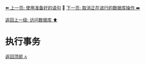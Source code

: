 [⬅️ 上一页: 使用准备好的语句](使用准备好的语句.md) 🚦 [下一页: 取消正在进行的数据库操作 ➡️](取消正在进行的数据库操作.md)

[返回上一级: 访问数据库 ⬆️](../访问数据库.md)

# 执行事务

[返回顶部 🔝](#执行事务)